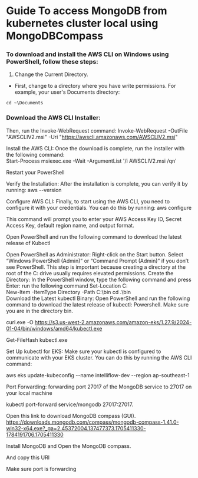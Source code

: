 # Guide To access MongoDB from kubernetes cluster local using MongoDBCompass

### To download and install the AWS CLI on Windows using PowerShell, follow these steps:

1. Change the Current Directory.
- First, change to a directory where you have write permissions. For example, your user's Documents directory:
```
cd ~\Documents
```
### Download the AWS CLI Installer:
Then, run the Invoke-WebRequest command:
Invoke-WebRequest -OutFile "AWSCLIV2.msi" -Uri "https://awscli.amazonaws.com/AWSCLIV2.msi"

Install the AWS CLI:
Once the download is complete, run the installer with the following command:\
Start-Process msiexec.exe -Wait -ArgumentList '/i AWSCLIV2.msi /qn'

Restart your PowerShell

Verify the Installation:
After the installation is complete, you can verify it by running:
aws --version

Configure AWS CLI:
Finally, to start using the AWS CLI, you need to configure it with your credentials. You can do this by running:
aws configure

This command will prompt you to enter your AWS Access Key ID, Secret Access Key, default region name, and output format.
















Open PowerShell and run the following command to download the latest release of Kubectl 

Open PowerShell as Administrator:
Right-click on the Start button.
Select “Windows PowerShell (Admin)” or “Command Prompt (Admin)” if you don’t see PowerShell. This step is important because creating a directory at the root of the C: drive usually requires elevated permissions.
Create the Directory:
In the PowerShell window, type the following command and press Enter: 
run the following command
Set-Location C:\
New-Item -ItemType Directory -Path C:\bin
cd .\bin\
Download the Latest kubectl Binary:
Open PowerShell and run the following command to download the latest release of kubectl:
Powershell. Make sure you are in the directory bin.

curl.exe -O https://s3.us-west-2.amazonaws.com/amazon-eks/1.27.9/2024-01-04/bin/windows/amd64/kubectl.exe

Get-FileHash kubectl.exe

Set Up kubectl for EKS:
Make sure your kubectl is configured to communicate with your EKS cluster. You can do this by running the AWS CLI command:

aws eks update-kubeconfig --name intelliflow-dev --region ap-southeast-1


Port Forwarding:
forwarding port 27017 of the MongoDB service to 27017 on your local machine

kubectl port-forward service/mongodb 27017:27017.








Open this link to download MongoDB compass (GUI).
https://downloads.mongodb.com/compass/mongodb-compass-1.41.0-win32-x64.exe?_ga=2.45372004.137477373.1705411330-1784191706.1705411330

Install MongoDB and Open the MongoDB compass.

And copy this URl

Make sure port is forwarding

